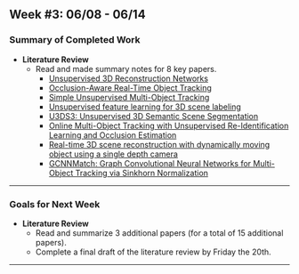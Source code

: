 ## Week #3: 06/08 - 06/14

### Summary of Completed Work
* **Literature Review**
  * Read and made summary notes for 8 key papers.
  	* [Unsupervised 3D Reconstruction Networks](https://openaccess.thecvf.com/content_ICCV_2019/html/Cha_Unsupervised_3D_Reconstruction_Networks_ICCV_2019_paper.html)
  	* [Occlusion-Aware Real-Time Object Tracking](https://ieeexplore.ieee.org/document/7752914)
	* [Simple Unsupervised Multi-Object Tracking](https://arxiv.org/pdf/2006.02609)
  	* [Unsupervised feature learning for 3D scene labeling](https://ieeexplore.ieee.org/document/6907298)
   	* [U3DS3: Unsupervised 3D Semantic Scene Segmentation](https://openaccess.thecvf.com/content/WACV2024/papers/Liu_U3DS3_Unsupervised_3D_Semantic_Scene_Segmentation_WACV_2024_paper.pdf)  
	* [Online Multi-Object Tracking with Unsupervised Re-Identification Learning and Occlusion Estimation](https://arxiv.org/abs/2201.01297)
  	* [Real-time 3D scene reconstruction with dynamically moving object using a single depth camera](https://link.springer.com/article/10.1007/s00371-018-1540-8)  
	* [GCNNMatch: Graph Convolutional Neural Networks for Multi-Object Tracking via Sinkhorn Normalization](https://arxiv.org/pdf/2010.00067)
   
---

### Goals for Next Week
* **Literature Review**
	* Read and summarize 3 additional papers (for a total of 15 additional papers).
	* Complete a final draft of the literature review by Friday the 20th.
---
